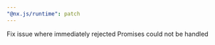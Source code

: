 ```yaml
---
"@nx.js/runtime": patch
---
```


Fix issue where immediately rejected Promises could not be handled
